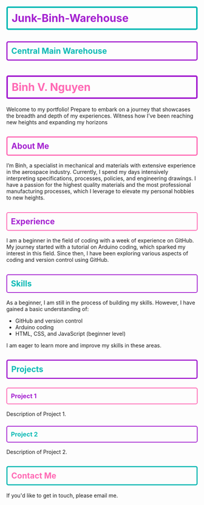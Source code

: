 # <div style="color: #A420D0; border: 4px solid #0ABAB5; border-radius: 5px; padding: 10px;">Junk-Binh-Warehouse</div>
## <div style="color: #0ABAB5; border: 3px solid #A420D0; border-radius: 5px; padding: 10px;">Central Main Warehouse</div>
# <div style="color: #FF69B4; border: 4px solid #A420D0; border-radius: 5px; padding: 10px;">Binh V. Nguyen</div>

Welcome to my portfolio! Prepare to embark on a journey that showcases the breadth and depth of my experiences. Witness how I’ve been reaching new heights and expanding my horizons

## <div style="color: #A420D0; border: 3px solid #FF69B4; border-radius: 5px; padding: 10px;">About Me</div>

I’m Binh, a specialist in mechanical and materials with extensive experience in the aerospace industry. Currently, I spend my days intensively interpreting specifications, processes, policies, and engineering drawings. I have a passion for the highest quality materials and the most professional manufacturing processes, which I leverage to elevate my personal hobbies to new heights.

## <div style="color: #A420D0; border: 2px solid #FF69B4; border-radius: 5px; padding: 10px;">Experience</div>

I am a beginner in the field of coding with a week of experience on GitHub. My journey started with a tutorial on Arduino coding, which sparked my interest in this field. Since then, I have been exploring various aspects of coding and version control using GitHub.

## <div style="color: #0ABAB5; border: 2px solid #A420D0; border-radius: 5px; padding: 10px;">Skills</div>

As a beginner, I am still in the process of building my skills. However, I have gained a basic understanding of:

- GitHub and version control
- Arduino coding
- HTML, CSS, and JavaScript (beginner level)

I am eager to learn more and improve my skills in these areas.

## <div style="color: #0ABAB5; border: 3px solid #A420D0; border-radius: 5px; padding: 10px;">Projects</div>

### <div style="color: #A420D0; border: 2px solid #FF69B4; border-radius: 5px; padding: 10px;">Project 1</div>

Description of Project 1.

### <div style="color: #0ABAB5; border: 2px solid #A420D0; border-radius: 5px; padding: 10px;">Project 2</div>

Description of Project 2.

## <div style="color: #FF69B4; border: 3px solid #0ABAB5; border-radius: 5px; padding: 10px;">Contact Me</div>

If you'd like to get in touch, please email me.
